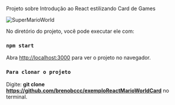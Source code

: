 Projeto sobre Introdução ao React estilizando Card de Games

![SuperMarioWorld](https://github.com/user-attachments/assets/233319e0-34d7-4693-a630-29f423374d78)

No diretório do projeto, você pode executar ele com:
### `npm start`

Abra [http://localhost:3000](http://localhost:3000) para ver o projeto no navegador.

### `Para clonar o projeto`

Digite: **git clone https://github.com/brenobccc/exemploReactMarioWorldCard** no terminal.
